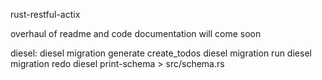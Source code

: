 rust-restful-actix

overhaul of readme and code documentation will come soon

diesel:
diesel migration generate create_todos
diesel migration run
diesel migration redo
diesel print-schema > src/schema.rs